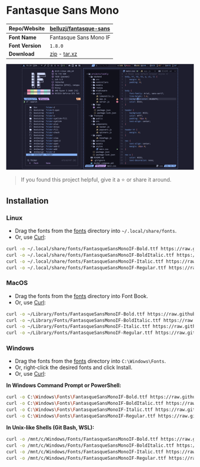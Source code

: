 <!-- SHORTCUT REFERENCE LINKS -->

[zip]: https://github.com/iconicFonts/if/releases/download/v1.1.0/Fantasque_Sans_Mono.zip
[tar]: https://github.com/iconicFonts/if/releases/download/v1.1.0/Fantasque_Sans_Mono.tar.gz
[url]: https://github.com/belluzj/fantasque-sans

# Fantasque Sans Mono

| Repo/Website     | [belluzj/fantasque-sans][url] |
| :--------------- | :---------------------------- |
| **Font Name**    | Fantasque Sans Mono IF        |
| **Font Version** | `1.8.0`                       |
| **Download**     | [zip][zip] - [tar.xz][tar]    |

![Font preview](preview.png)

> If you found this project helpful, give it a :star: or share it around.

## Installation

### Linux

- Drag the fonts from the [fonts](fonts) directory into `~/.local/share/fonts`.
- Or, use [Curl](https://github.com/curl/curl):

```sh
curl -o ~/.local/share/fonts/FantasqueSansMonoIF-Bold.ttf https://raw.githubusercontent.com/iconicFonts/if/main/fonts/patched/Fantasque_Sans_Mono/fonts/FantasqueSansMonoIF-Bold.ttf
curl -o ~/.local/share/fonts/FantasqueSansMonoIF-BoldItalic.ttf https://raw.githubusercontent.com/iconicFonts/if/main/fonts/patched/Fantasque_Sans_Mono/fonts/FantasqueSansMonoIF-BoldItalic.ttf
curl -o ~/.local/share/fonts/FantasqueSansMonoIF-Italic.ttf https://raw.githubusercontent.com/iconicFonts/if/main/fonts/patched/Fantasque_Sans_Mono/fonts/FantasqueSansMonoIF-Italic.ttf
curl -o ~/.local/share/fonts/FantasqueSansMonoIF-Regular.ttf https://raw.githubusercontent.com/iconicFonts/if/main/fonts/patched/Fantasque_Sans_Mono/fonts/FantasqueSansMonoIF-Regular.ttf
```

### MacOS

- Drag the fonts from the [fonts](fonts) directory into Font Book.
- Or, use [Curl](https://github.com/curl/curl):

```sh
curl -o ~/Library/Fonts/FantasqueSansMonoIF-Bold.ttf https://raw.githubusercontent.com/iconicFonts/if/main/fonts/patched/Fantasque_Sans_Mono/fonts/FantasqueSansMonoIF-Bold.ttf
curl -o ~/Library/Fonts/FantasqueSansMonoIF-BoldItalic.ttf https://raw.githubusercontent.com/iconicFonts/if/main/fonts/patched/Fantasque_Sans_Mono/fonts/FantasqueSansMonoIF-BoldItalic.ttf
curl -o ~/Library/Fonts/FantasqueSansMonoIF-Italic.ttf https://raw.githubusercontent.com/iconicFonts/if/main/fonts/patched/Fantasque_Sans_Mono/fonts/FantasqueSansMonoIF-Italic.ttf
curl -o ~/Library/Fonts/FantasqueSansMonoIF-Regular.ttf https://raw.githubusercontent.com/iconicFonts/if/main/fonts/patched/Fantasque_Sans_Mono/fonts/FantasqueSansMonoIF-Regular.ttf
```

### Windows

- Drag the fonts from the [fonts](fonts) directory into `C:\Windows\Fonts`.
- Or, right-click the desired fonts and click Install.
- Or, use [Curl](https://github.com/curl/curl):

**In Windows Command Prompt or PowerShell:**

```sh
curl -o C:\Windows\Fonts\FantasqueSansMonoIF-Bold.ttf https://raw.githubusercontent.com/iconicFonts/if/main/fonts/patched/Fantasque_Sans_Mono/fonts/FantasqueSansMonoIF-Bold.ttf
curl -o C:\Windows\Fonts\FantasqueSansMonoIF-BoldItalic.ttf https://raw.githubusercontent.com/iconicFonts/if/main/fonts/patched/Fantasque_Sans_Mono/fonts/FantasqueSansMonoIF-BoldItalic.ttf
curl -o C:\Windows\Fonts\FantasqueSansMonoIF-Italic.ttf https://raw.githubusercontent.com/iconicFonts/if/main/fonts/patched/Fantasque_Sans_Mono/fonts/FantasqueSansMonoIF-Italic.ttf
curl -o C:\Windows\Fonts\FantasqueSansMonoIF-Regular.ttf https://raw.githubusercontent.com/iconicFonts/if/main/fonts/patched/Fantasque_Sans_Mono/fonts/FantasqueSansMonoIF-Regular.ttf
```

**In Unix-like Shells (Git Bash, WSL):**

```sh
curl -o /mnt/c/Windows/Fonts/FantasqueSansMonoIF-Bold.ttf https://raw.githubusercontent.com/iconicFonts/if/main/fonts/patched/Fantasque_Sans_Mono/fonts/FantasqueSansMonoIF-Bold.ttf
curl -o /mnt/c/Windows/Fonts/FantasqueSansMonoIF-BoldItalic.ttf https://raw.githubusercontent.com/iconicFonts/if/main/fonts/patched/Fantasque_Sans_Mono/fonts/FantasqueSansMonoIF-BoldItalic.ttf
curl -o /mnt/c/Windows/Fonts/FantasqueSansMonoIF-Italic.ttf https://raw.githubusercontent.com/iconicFonts/if/main/fonts/patched/Fantasque_Sans_Mono/fonts/FantasqueSansMonoIF-Italic.ttf
curl -o /mnt/c/Windows/Fonts/FantasqueSansMonoIF-Regular.ttf https://raw.githubusercontent.com/iconicFonts/if/main/fonts/patched/Fantasque_Sans_Mono/fonts/FantasqueSansMonoIF-Regular.ttf
```
